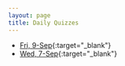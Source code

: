 ```yaml
---
layout: page
title: Daily Quizzes
---
```


<!--

* [Fri, 30-Sep](){:target="_blank"}
* [Wed, 28-Sep](){:target="_blank"}
* [Mon, 26-Sep](){:target="_blank"}
* [Fri, 23-Sep](){:target="_blank"}
* [Wed, 21-Sep](){:target="_blank"}
* [Mon, 19-Sep](){:target="_blank"}
* [Fri, 16-Sep](){:target="_blank"}
* [Wed, 14-Sep](){:target="_blank"}
* [Mon, 12-Sep](){:target="_blank"}

-->

* [Fri, 9-Sep](https://goo.gl/forms/OjDVPoG5Fyx0kLlq2){:target="_blank"}
* [Wed, 7-Sep](https://goo.gl/forms/txWvbULnMlllIQLA2){:target="_blank"}


